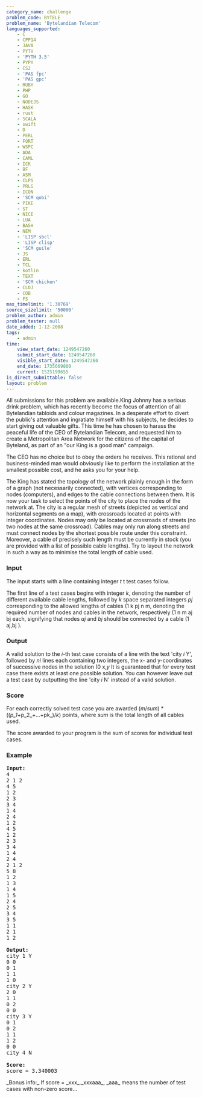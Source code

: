 ```yaml
---
category_name: challenge
problem_code: BYTELE
problem_name: 'Bytelandian Telecom'
languages_supported:
    - C
    - CPP14
    - JAVA
    - PYTH
    - 'PYTH 3.5'
    - PYPY
    - CS2
    - 'PAS fpc'
    - 'PAS gpc'
    - RUBY
    - PHP
    - GO
    - NODEJS
    - HASK
    - rust
    - SCALA
    - swift
    - D
    - PERL
    - FORT
    - WSPC
    - ADA
    - CAML
    - ICK
    - BF
    - ASM
    - CLPS
    - PRLG
    - ICON
    - 'SCM qobi'
    - PIKE
    - ST
    - NICE
    - LUA
    - BASH
    - NEM
    - 'LISP sbcl'
    - 'LISP clisp'
    - 'SCM guile'
    - JS
    - ERL
    - TCL
    - kotlin
    - TEXT
    - 'SCM chicken'
    - CLOJ
    - COB
    - FS
max_timelimit: '1.30769'
source_sizelimit: '50000'
problem_author: admin
problem_tester: null
date_added: 1-12-2008
tags:
    - admin
time:
    view_start_date: 1249547260
    submit_start_date: 1249547260
    visible_start_date: 1249547260
    end_date: 1735669800
    current: 1525199655
is_direct_submittable: false
layout: problem
---
```

All submissions for this problem are available.King Johnny has a serious drink problem, which has recently become the focus of attention of all Bytelandian tabloids and colour magazines. In a desperate effort to divert the public's attention and ingratiate himself with his subjects, he decides to start giving out valuable gifts. This time he has chosen to harass the peaceful life of the CEO of Bytelandian Telecom, and requested him to create a Metropolitan Area Network for the citizens of the capital of Byteland, as part of an "our King is a good man" campaign.

The CEO has no choice but to obey the orders he receives. This rational and business-minded man would obviously like to perform the installation at the smallest possible cost, and he asks you for your help.

The King has stated the topology of the network plainly enough in the form of a graph (not necessarily connected), with vertices corresponding to nodes (computers), and edges to the cable connections between them. It is now your task to select the points of the city to place the nodes of the network at. The city is a regular mesh of streets (depicted as vertical and horizontal segments on a map), with crossroads located at points with integer coordinates. Nodes may only be located at crossroads of streets (no two nodes at the same crossroad). Cables may only run along streets and must connect nodes by the shortest possible route under this constraint. Moreover, a cable of precisely such length must be currently in stock (you are provided with a list of possible cable lengths). Try to layout the network in such a way as to minimise the total length of cable used.

### Input

The input starts with a line containing integer _t_ t test cases follow.

The first line of a test cases begins with integer _k_, denoting the number of different available cable lengths, followed by _k_ space separated integers _pj_ corresponding to the allowed lengths of cables (1 k pj n m, denoting the required number of nodes and cables in the network, respectively (1 n m aj bj each, signifying that nodes _aj_ and _bj_ should be connected by a cable (1 aj,bj ).

### Output

A valid solution to the _i_-th test case consists of a line with the text 'city _i_ Y', followed by _ni_ lines each containing two integers, the x- and y-coordinates of successive nodes in the solution (0 x,_y_ It is guaranteed that for every test case there exists at least one possible solution. You can however leave out a test case by outputting the line 'city _i_ N' instead of a valid solution.

### Score

For each correctly solved test case you are awarded (_m_/_sum_) \* ((_p_1_+p_2_+...+pk_)/_k_) points, where _sum_ is the total length of all cables used.

The score awarded to your program is the sum of scores for individual test cases.

### Example

<pre>
<b>Input:</b>
4
2 1 2
4 5
1 2
2 3
3 4
1 4
2 4
1 2
4 5
1 2
2 3
3 4
1 4
2 4
2 1 2
5 8
1 2
1 3
1 4
1 5
2 4
2 5
3 4
3 5
1 1
2 1
1 2

<b>Output:</b>
city 1 Y
0 0
0 1
1 1
1 0
city 2 Y
2 0
1 1
0 2
0 0
city 3 Y
0 1
0 2
1 1
1 2
0 0
city 4 N

<b>Score:</b>
score = 3.340003
</pre>_Bonus info:_ If score = _xxx_._xxxaaa_, _aaa_ means the number of test cases with non-zero score...
